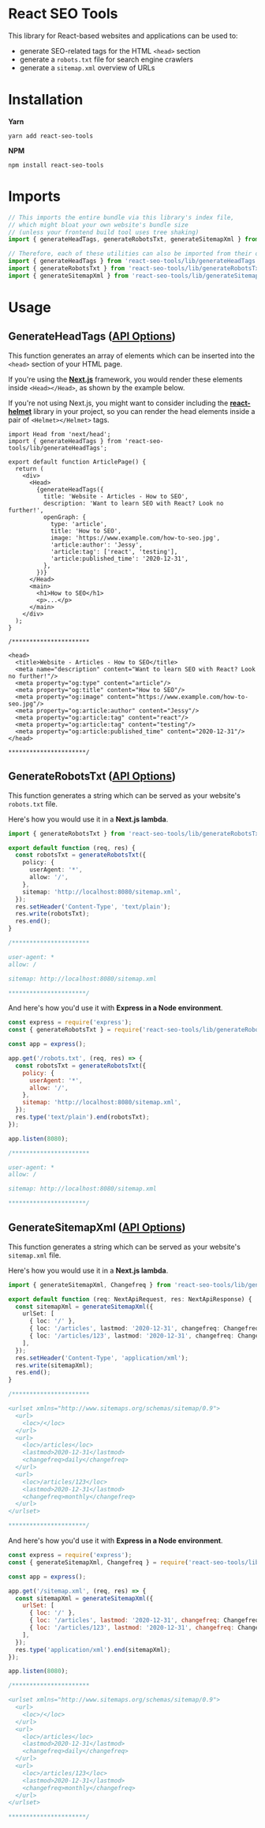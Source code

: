 # React SEO Tools

This library for React-based websites and applications can be used to:

- generate SEO-related tags for the HTML `<head>` section
- generate a `robots.txt` file for search engine crawlers
- generate a `sitemap.xml` overview of URLs

# Installation

**Yarn**

```
yarn add react-seo-tools
```

**NPM**

```
npm install react-seo-tools
```

# Imports

```ts
// This imports the entire bundle via this library's index file,
// which might bloat your own website's bundle size
// (unless your frontend build tool uses tree shaking)
import { generateHeadTags, generateRobotsTxt, generateSitemapXml } from 'react-seo-tools';

// Therefore, each of these utilities can also be imported from their own file
import { generateHeadTags } from 'react-seo-tools/lib/generateHeadTags';
import { generateRobotsTxt } from 'react-seo-tools/lib/generateRobotsTxt';
import { generateSitemapXml } from 'react-seo-tools/lib/generateSitemapXml';
```

# Usage

## GenerateHeadTags ([API Options](./src/generateHeadTags.tsx))

This function generates an array of elements which can be inserted into the `<head>` section of your HTML page.

If you're using the [**Next.js**](https://nextjs.org/) framework,
you would render these elements inside `<Head></Head>`, as shown by the example below.

If you're not using Next.js,
you might want to consider including the [**react-helmet**](https://github.com/nfl/react-helmet) library in your project,
so you can render the head elements inside a pair of `<Helmet></Helmet>` tags.

```tsx
import Head from 'next/head';
import { generateHeadTags } from 'react-seo-tools/lib/generateHeadTags';

export default function ArticlePage() {
  return (
    <div>
      <Head>
        {generateHeadTags({
          title: 'Website - Articles - How to SEO',
          description: 'Want to learn SEO with React? Look no further!',
          openGraph: {
            type: 'article',
            title: 'How to SEO',
            image: 'https://www.example.com/how-to-seo.jpg',
            'article:author': 'Jessy',
            'article:tag': ['react', 'testing'],
            'article:published_time': '2020-12-31',
          },
        })}
      </Head>
      <main>
        <h1>How to SEO</h1>
        <p>...</p>
      </main>
    </div>
  );
}

/**********************

<head>
  <title>Website - Articles - How to SEO</title>
  <meta name="description" content="Want to learn SEO with React? Look no further!"/>
  <meta property="og:type" content="article"/>
  <meta property="og:title" content="How to SEO"/>
  <meta property="og:image" content="https://www.example.com/how-to-seo.jpg"/>
  <meta property="og:article:author" content="Jessy"/>
  <meta property="og:article:tag" content="react"/>
  <meta property="og:article:tag" content="testing"/>
  <meta property="og:article:published_time" content="2020-12-31"/>
</head>

**********************/
```

## GenerateRobotsTxt ([API Options](./src/generateRobotsTxt.ts))

This function generates a string which can be served as your website's `robots.txt` file.

Here's how you would use it in a **Next.js lambda**.

```ts
import { generateRobotsTxt } from 'react-seo-tools/lib/generateRobotsTxt';

export default function (req, res) {
  const robotsTxt = generateRobotsTxt({
    policy: {
      userAgent: '*',
      allow: '/',
    },
    sitemap: 'http://localhost:8080/sitemap.xml',
  });
  res.setHeader('Content-Type', 'text/plain');
  res.write(robotsTxt);
  res.end();
}

/**********************

user-agent: *
allow: /

sitemap: http://localhost:8080/sitemap.xml

**********************/
```

And here's how you'd use it with **Express in a Node environment**.

```js
const express = require('express');
const { generateRobotsTxt } = require('react-seo-tools/lib/generateRobotsTxt');

const app = express();

app.get('/robots.txt', (req, res) => {
  const robotsTxt = generateRobotsTxt({
    policy: {
      userAgent: '*',
      allow: '/',
    },
    sitemap: 'http://localhost:8080/sitemap.xml',
  });
  res.type('text/plain').end(robotsTxt);
});

app.listen(8080);

/**********************

user-agent: *
allow: /

sitemap: http://localhost:8080/sitemap.xml

**********************/
```

## GenerateSitemapXml ([API Options](./src/generateSitemapXml.ts))

This function generates a string which can be served as your website's `sitemap.xml` file.

Here's how you would use it in a **Next.js lambda**.

```ts
import { generateSitemapXml, Changefreq } from 'react-seo-tools/lib/generateSitemapXml';

export default function (req: NextApiRequest, res: NextApiResponse) {
  const sitemapXml = generateSitemapXml({
    urlSet: [
      { loc: '/' },
      { loc: '/articles', lastmod: '2020-12-31', changefreq: Changefreq.daily },
      { loc: '/articles/123', lastmod: '2020-12-31', changefreq: Changefreq.monthly },
    ],
  });
  res.setHeader('Content-Type', 'application/xml');
  res.write(sitemapXml);
  res.end();
}

/**********************

<urlset xmlns="http://www.sitemaps.org/schemas/sitemap/0.9">
  <url>
    <loc>/</loc>
  </url>
  <url>
    <loc>/articles</loc>
    <lastmod>2020-12-31</lastmod>
    <changefreq>daily</changefreq>
  </url>
  <url>
    <loc>/articles/123</loc>
    <lastmod>2020-12-31</lastmod>
    <changefreq>monthly</changefreq>
  </url>
</urlset>

**********************/
```

And here's how you'd use it with **Express in a Node environment**.

```js
const express = require('express');
const { generateSitemapXml, Changefreq } = require('react-seo-tools/lib/generateSitemapXml');

const app = express();

app.get('/sitemap.xml', (req, res) => {
  const sitemapXml = generateSitemapXml({
    urlSet: [
      { loc: '/' },
      { loc: '/articles', lastmod: '2020-12-31', changefreq: Changefreq.daily },
      { loc: '/articles/123', lastmod: '2020-12-31', changefreq: Changefreq.monthly },
    ],
  });
  res.type('application/xml').end(sitemapXml);
});

app.listen(8080);

/**********************

<urlset xmlns="http://www.sitemaps.org/schemas/sitemap/0.9">
  <url>
    <loc>/</loc>
  </url>
  <url>
    <loc>/articles</loc>
    <lastmod>2020-12-31</lastmod>
    <changefreq>daily</changefreq>
  </url>
  <url>
    <loc>/articles/123</loc>
    <lastmod>2020-12-31</lastmod>
    <changefreq>monthly</changefreq>
  </url>
</urlset>

**********************/
```
